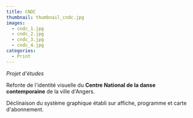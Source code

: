 ```yaml
---
title: CNDC
thumbnail: thumbnail_cndc.jpg
images:
  - cndc_1.jpg
  - cndc_2.jpg
  - cndc_3.jpg
  - cndc_4.jpg
categories:
  - Print
---
```


*Projet d'études*

Refonte de l'identité visuelle du **Centre National de la danse contemporaine** de la ville d'Angers.

Déclinaison du système graphique établi sur affiche, programme et carte d'abonnement.
